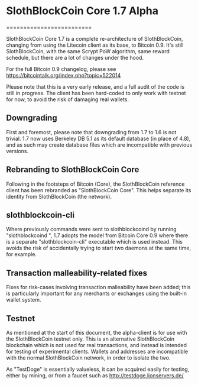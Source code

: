 # SlothBlockCoin Core 1.7 Alpha
=========================

SlothBlockCoin Core 1.7 is a complete re-architecture of SlothBlockCoin, changing from
using the Litecoin client as its base, to Bitcoin 0.9. It's still SlothBlockCoin,
with the same Scrypt PoW algorithm, same reward schedule, but there are a 
lot of changes under the hood.


For the full Bitcoin 0.9 changelog, please see https://bitcointalk.org/index.php?topic=522014

Please note that this is a very early release, and a full audit of the code
is still in progress. The client has been hard-coded to only work with testnet
for now, to avoid the risk of damaging real wallets.


Downgrading
-----------

First and foremost, please note that downgrading from 1.7 to 1.6 is not trivial.
1.7 now uses Berkeley DB 5.1 as its default database (in place of 4.8), and as
such may create database files which are incompatible with previous versions.

Rebranding to SlothBlockCoin Core
---------------------------

Following in the footsteps of Bitcoin (Core), the SlothBlockCoin reference client
has been rebranded as "SlothBlockCoin Core". This helps separate its identity
from SlothBlockCoin (the network).

slothblockcoin-cli
------------

Where previously commands were sent to slothblockcoind by running
"slothblockcoind <command>", 1.7 adopts the model from Bitcoin Core 0.9 where there is
a separate "slothblockcoin-cli" executable which is used instead. This avoids the risk
of accidentally trying to start two daemons at the same time, for example.


Transaction malleability-related fixes
--------------------------------------

Fixes for risk-cases involving transaction malleability have been added; this
is particularly important for any merchants or exchanges using the built-in
wallet system. 

Testnet
-------

As mentioned at the start of this document, the alpha-client is for use with the
SlothBlockCoin testnet only. This is an alternative SlothBlockCoin blockchain which is
not used for real transactions, and instead is intended for testing of experimental
clients. Wallets and addresses are incompatible with the normal SlothBlockCoin
network, in order to isolate the two.

As "TestDoge" is essentially valueless, it can be acquired easily for testing,
either by mining, or from a faucet such as http://testdoge.lionservers.de/
